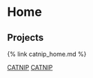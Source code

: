 # Home

## Projects
{% link catnip_home.md %}

<a href="catnip_home.md">CATNIP</a>
[CATNIP](https://github.com/JoshuaSBrown/JoshuaSBrown.github.io/blob/master/docs/catnip_home.md) 
